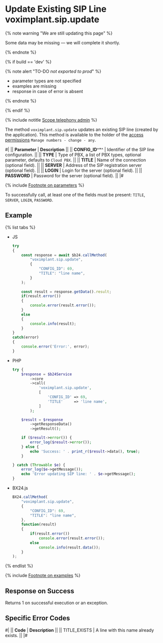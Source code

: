 # Update Existing SIP Line voximplant.sip.update

{% note warning "We are still updating this page" %}

Some data may be missing — we will complete it shortly.

{% endnote %}

{% if build == 'dev' %}

{% note alert "TO-DO _not exported to prod_" %}

- parameter types are not specified
- examples are missing
- response in case of error is absent

{% endnote %}

{% endif %}

{% include notitle [Scope telephony admin](../../_includes/scope-telephony-admin.md) %}

The method `voximplant.sip.update` updates an existing SIP line (created by the application). This method is available to the holder of the [access permissions](https://helpdesk.bitrix24.com/open/18216960/) `Manage numbers - change - any`.

#| 
|| **Parameter** | **Description** ||
|| **CONFIG_ID**^*^ | Identifier of the SIP line configuration. ||
|| **TYPE** | Type of PBX, a list of PBX types, optional parameter, defaults to `Cloud PBX`. ||
|| **TITLE** | Name of the connection (optional field). ||
|| **SERVER** | Address of the SIP registration server (optional field). ||
|| **LOGIN** | Login for the server (optional field). ||
|| **PASSWORD** | Password for the server (optional field). ||
|#

{% include [Footnote on parameters](../../../../_includes/required.md) %}

To successfully call, at least one of the fields must be present: `TITLE`, `SERVER`, `LOGIN`, `PASSWORD`.

## Example

{% list tabs %}

- JS

    ```js
    try
    {
    	const response = await $b24.callMethod(
    		"voximplant.sip.update",
    		{
    			"CONFIG_ID": 69,
    			"TITLE": "line name",
    		}
    	);
    	
    	const result = response.getData().result;
    	if(result.error())
    	{
    		console.error(result.error());
    	}
    	else
    	{
    		console.info(result);
    	}
    }
    catch(error)
    {
    	console.error('Error:', error);
    }
    ```

- PHP

    ```php
    try {
        $response = $b24Service
            ->core
            ->call(
                'voximplant.sip.update',
                [
                    'CONFIG_ID' => 69,
                    'TITLE'     => 'line name',
                ]
            );
    
        $result = $response
            ->getResponseData()
            ->getResult();
    
        if ($result->error()) {
            error_log($result->error());
        } else {
            echo 'Success: ' . print_r($result->data(), true);
        }
    
    } catch (Throwable $e) {
        error_log($e->getMessage());
        echo 'Error updating SIP line: ' . $e->getMessage();
    }
    ```

- BX24.js

    ```js
    BX24.callMethod(
        "voximplant.sip.update",
        {
            "CONFIG_ID": 69,
            "TITLE": "line name",
        },
        function(result)
        {
            if(result.error())
                console.error(result.error());
            else
                console.info(result.data());
        }
    );
    ```

{% endlist %}

{% include [Footnote on examples](../../../../_includes/examples.md) %}

## Response on Success

Returns 1 on successful execution or an exception.

## Specific Error Codes

#| 
|| **Code** | **Description** ||
|| TITLE_EXISTS | A line with this name already exists. ||
|#